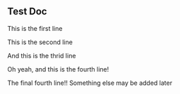 ## Test Doc
This is the first line

This is the second line

And this is the thrid line

Oh yeah, and this is the fourth line!

The final fourth line!! Something else may be added later
